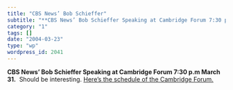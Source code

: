 ```yaml
---
title: "CBS News’ Bob Schieffer"
subtitle: "**CBS News’ Bob Schieffer Speaking at Cambridge Forum 7:30 p.m March 31.** Should be interesting. [..."
category: "1"
tags: []
date: "2004-03-23"
type: "wp"
wordpress_id: 2041
---
```

**CBS News’ Bob Schieffer Speaking at Cambridge Forum 7:30 p.m March 31.**  Should be interesting. [Here’s the schedule of the Cambridge Forum.](http://www.cambridgeforum.org/cfweb/cfschedule.html)